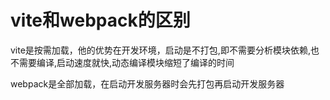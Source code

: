 # vite和webpack的区别

vite是按需加载，他的优势在开发环境，启动是不打包,即不需要分析模块依赖,也不需要编译,启动速度就快,动态编译模块缩短了编译的时间

webpack是全部加载，在启动开发服务器时会先打包再启动开发服务器